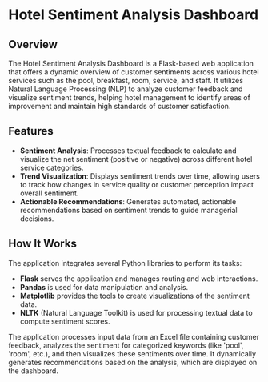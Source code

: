 # Hotel Sentiment Analysis Dashboard

## Overview

The Hotel Sentiment Analysis Dashboard is a Flask-based web application that offers a dynamic overview of customer sentiments across various hotel services such as the pool, breakfast, room, service, and staff. It utilizes Natural Language Processing (NLP) to analyze customer feedback and visualize sentiment trends, helping hotel management to identify areas of improvement and maintain high standards of customer satisfaction.

## Features

- **Sentiment Analysis**: Processes textual feedback to calculate and visualize the net sentiment (positive or negative) across different hotel service categories.
- **Trend Visualization**: Displays sentiment trends over time, allowing users to track how changes in service quality or customer perception impact overall sentiment.
- **Actionable Recommendations**: Generates automated, actionable recommendations based on sentiment trends to guide managerial decisions.

## How It Works

The application integrates several Python libraries to perform its tasks:
- **Flask** serves the application and manages routing and web interactions.
- **Pandas** is used for data manipulation and analysis.
- **Matplotlib** provides the tools to create visualizations of the sentiment data.
- **NLTK** (Natural Language Toolkit) is used for processing textual data to compute sentiment scores.

The application processes input data from an Excel file containing customer feedback, analyzes the sentiment for categorized keywords (like 'pool', 'room', etc.), and then visualizes these sentiments over time. It dynamically generates recommendations based on the analysis, which are displayed on the dashboard.

